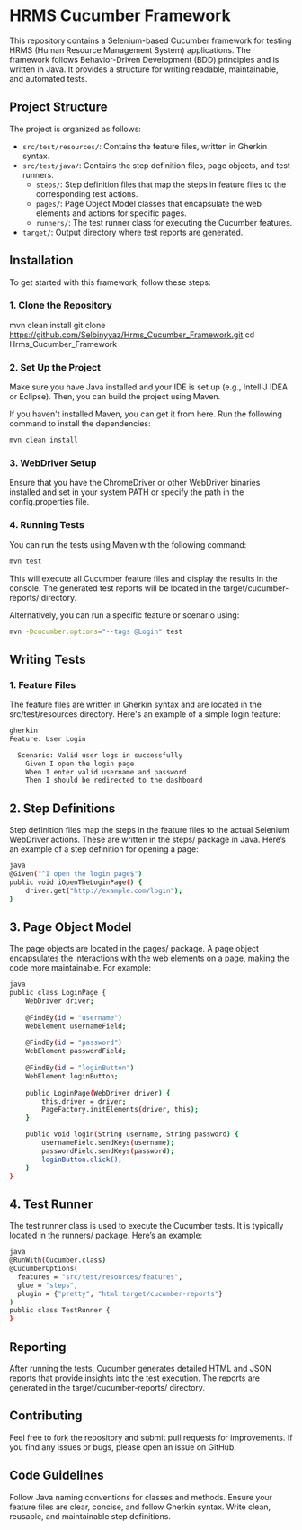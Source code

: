 # **HRMS Cucumber Framework**

This repository contains a Selenium-based Cucumber framework for testing HRMS (Human Resource Management System) applications. The framework follows Behavior-Driven Development (BDD) principles and is written in Java. It provides a structure for writing readable, maintainable, and automated tests.

## **Project Structure**

The project is organized as follows:

- `src/test/resources/`: Contains the feature files, written in Gherkin syntax.
- `src/test/java/`: Contains the step definition files, page objects, and test runners.
  - `steps/`: Step definition files that map the steps in feature files to the corresponding test actions.
  - `pages/`: Page Object Model classes that encapsulate the web elements and actions for specific pages.
  - `runners/`: The test runner class for executing the Cucumber features.
- `target/`: Output directory where test reports are generated.

## **Installation**

To get started with this framework, follow these steps:

### **1. Clone the Repository**

mvn clean install
git clone https://github.com/Selbinyyaz/Hrms_Cucumber_Framework.git
cd Hrms_Cucumber_Framework

### **2. Set Up the Project**
Make sure you have Java installed and your IDE is set up (e.g., IntelliJ IDEA or Eclipse). Then, you can build the project using Maven.

If you haven't installed Maven, you can get it from here.
Run the following command to install the dependencies:

```sh
mvn clean install
```

### **3. WebDriver Setup**
Ensure that you have the ChromeDriver or other WebDriver binaries installed and set in your system PATH or specify the path in the config.properties file.

### **4. Running Tests**
You can run the tests using Maven with the following command:
```sh
mvn test
```
This will execute all Cucumber feature files and display the results in the console. The generated test reports will be located in the target/cucumber-reports/ directory.

Alternatively, you can run a specific feature or scenario using:

```sh
mvn -Dcucumber.options="--tags @Login" test
```
## **Writing Tests**
### **1. Feature Files**
The feature files are written in Gherkin syntax and are located in the src/test/resources directory. Here's an example of a simple login feature:

```sh
gherkin
Feature: User Login

  Scenario: Valid user logs in successfully
    Given I open the login page
    When I enter valid username and password
    Then I should be redirected to the dashboard
```
## **2. Step Definitions**
Step definition files map the steps in the feature files to the actual Selenium WebDriver actions. These are written in the steps/ package in Java. Here’s an example of a step definition for opening a page:

```sh
java
@Given("^I open the login page$")
public void iOpenTheLoginPage() {
    driver.get("http://example.com/login");
}
```
## **3. Page Object Model**
The page objects are located in the pages/ package. A page object encapsulates the interactions with the web elements on a page, making the code more maintainable. For example:

```sh
java
public class LoginPage {
    WebDriver driver;
    
    @FindBy(id = "username")
    WebElement usernameField;
    
    @FindBy(id = "password")
    WebElement passwordField;
    
    @FindBy(id = "loginButton")
    WebElement loginButton;
    
    public LoginPage(WebDriver driver) {
        this.driver = driver;
        PageFactory.initElements(driver, this);
    }

    public void login(String username, String password) {
        usernameField.sendKeys(username);
        passwordField.sendKeys(password);
        loginButton.click();
    }
}
```
## **4. Test Runner**
The test runner class is used to execute the Cucumber tests. It is typically located in the runners/ package. Here’s an example:
```sh
java
@RunWith(Cucumber.class)
@CucumberOptions(
  features = "src/test/resources/features",
  glue = "steps",
  plugin = {"pretty", "html:target/cucumber-reports"}
)
public class TestRunner {
}
```
## **Reporting**
After running the tests, Cucumber generates detailed HTML and JSON reports that provide insights into the test execution. The reports are generated in the target/cucumber-reports/ directory.

## **Contributing**
Feel free to fork the repository and submit pull requests for improvements. If you find any issues or bugs, please open an issue on GitHub.

## **Code Guidelines**
Follow Java naming conventions for classes and methods.
Ensure your feature files are clear, concise, and follow Gherkin syntax.
Write clean, reusable, and maintainable step definitions.
```
